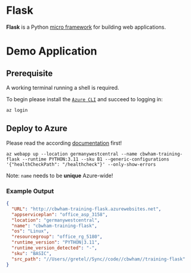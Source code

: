 # Flask

**Flask** is a Python [micro framework](https://flask.palletsprojects.com/en/3.0.x/) for building web applications.

# Demo Application

## Prerequisite

A working terminal running a shell is required.

To begin please install the [`Azure CLI`](https://learn.microsoft.com/en-us/cli/azure/install-azure-cli
) and succeed to logging in:

```shell
az login
```

## Deploy to Azure

Please read the according [documentation](https://learn.microsoft.com/en-us/azure/app-service/quickstart-python) first!

```shell
az webapp up --location germanywestcentral --name cbwham-training-flask --runtime PYTHON:3.11 --sku B1 --generic-configurations '{"healthCheckPath": "/healthcheck"}' --only-show-errors
```

Note: `name` needs to be __unique__ Azure-wide!

### Example Output

```json
{
  "URL": "http://cbwham-training-flask.azurewebsites.net",
  "appserviceplan": "office_asp_3158",
  "location": "germanywestcentral",
  "name": "cbwham-training-flask",
  "os": "Linux",
  "resourcegroup": "office_rg_5180",
  "runtime_version": "PYTHON|3.11",
  "runtime_version_detected": "-",
  "sku": "BASIC",
  "src_path": "//Users//gretel//Sync//code//cbwham//training-flask"
}
```
